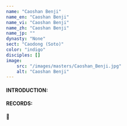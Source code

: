 ```yaml
---
name: "Caoshan Benji"
name_en: "Caoshan Benji"
name_vi: "Caoshan Benji"
name_zh: "Caoshan Benji"
name_jp: ""
dynasty: "None"
sect: "Caodong (Soto)"
color: "indigo"
disciples: []
image: 
    src: "/images/masters/Caoshan_Benji.jpg"
    alt: "Caoshan Benji"
---
```


#### INTRODUCTION:



#### RECORDS:

📖 

